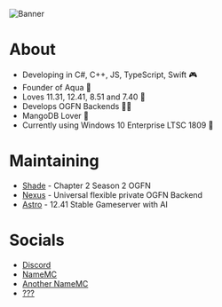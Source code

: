 ![Banner](https://images.hdqwalls.com/download/fortnite-chapter-2-j6-1920x1080.jpg)
 
# About

- Developing in C#, C++, JS, TypeScript, Swift 🎮
- Founder of Aqua 👑
- Loves 11.31, 12.41, 8.51 and 7.40 💾
- Develops OGFN Backends 🐱‍👤
- MangoDB Lover 🔰
- Currently using Windows 10 Enterprise LTSC 1809 🥰

# Maintaining

- [Shade](https://discord.gg/shadeogfn) - Chapter 2 Season 2 OGFN
- [Nexus](https://github.com/xy8q/nexus) - Universal flexible private OGFN Backend
- [Astro](https://github.com/xy8q/Astro) - 12.41 Stable Gameserver with AI
   
# Socials 

- [Discord](https://discord.com/users/1336037656601038861)
- [NameMC](https://pl.namemc.com/profile/paczkomatallegro.1)
- [Another NameMC](https://pl.namemc.com/profile/astolfoparty.1)
- [???](https://e-z.bio/onlyfans)
